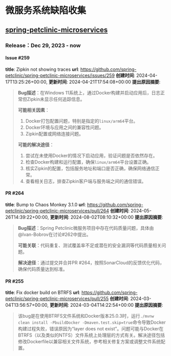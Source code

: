 # 微服务系统缺陷收集

## [spring-petclinic-microservices](https://github.com/spring-petclinic/spring-petclinic-microservices)

### Release：Dec 29, 2023 - now

#### Issue #259
**title**: Zipkin not showing traces
**url**: https://github.com/spring-petclinic/spring-petclinic-microservices/issues/259
**创建时间**: 2024-04-17T13:25:26+00:00, **更新时间**: 2024-04-21T17:54:08+00:00
**提出原因摘要**:
> **Bug描述**：在Windows 11系统上，通过Docker构建并启动应用后，日志正常但Zipkin未显示任何追踪信息。
> 
> **可能相关因素**：
> 1. Docker打包配置问题，特别是指定的`linux/arm64`平台。
> 2. Docker环境与应用之间的兼容性问题。
> 3. Zipkin配置或网络连接问题。
> 
> **可能的解决途径**：
> 1. 尝试在未使用Docker的情况下启动应用，验证问题是否依然存在。
> 2. 检查Docker构建和运行配置，确保`linux/arm64`平台设置正确。
> 3. 核实Zipkin的配置，包括服务地址和端口是否正确，确保网络通信正常。
> 4. 查看相关日志，排查Zipkin客户端与服务端之间的通信错误。
#### PR #264
**title**: Bump to Chaos Monkey 3.1.0
**url**: https://github.com/spring-petclinic/spring-petclinic-microservices/pull/264
**创建时间**: 2024-05-26T14:39:22+00:00, **更新时间**: 2024-08-02T08:10:32+00:00
**提出原因摘要**:
> **Bug描述**：Spring Petclinic微服务项目中存在代码质量问题，具体由@Ivan-Bobrov在讨论#262中提出。
> 
> **可能关联**：代码重复、测试覆盖率不足或潜在的安全漏洞等代码质量相关问题。
> 
> **解决途径**：通过提交并合并PR #264，按照SonarCloud的反馈优化代码，确保代码质量达到标准。
#### PR #255
**title**: Fix docker build on BTRFS
**url**: https://github.com/spring-petclinic/spring-petclinic-microservices/pull/255
**创建时间**: 2024-03-04T13:56:57+00:00, **更新时间**: 2024-03-04T14:22:54+00:00
**提出原因摘要**:
> 该bug是在使用BTRFS文件系统和Docker版本25.0.3时，运行`./mvnw clean install -PbuildDocker -Dmaven.test.skip=true`命令导致Docker构建过程失败，错误原因为“layer does not exist”。问题可能与Docker在BTRFS（以及类似的NTFS）文件系统上处理层的方式有关。解决途径包括修改Dockerfile以兼容相关文件系统，参考相关修复方案或调整文件系统配置。
